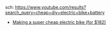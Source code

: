 sch: https://www.youtube.com/results?search_query=cheap+diy+electric+bike+battery

- [Making a super cheap electric bike (for $182)](https://youtu.be/SXVmXj0uO5g)
